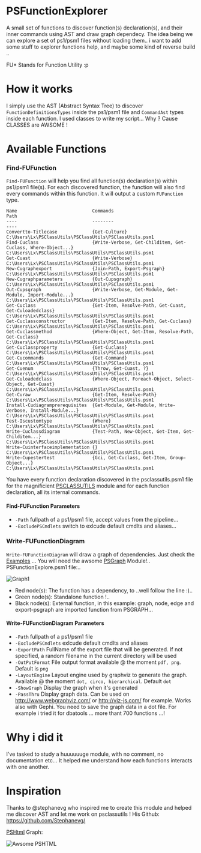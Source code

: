 # PSFunctionExplorer
A small set of functions to discover function(s) declaration(s), and their inner commands using AST and draw graph dependecy.
The idea being we can explore a set of ps1/psm1 files without loading them.. i want to add some stuff to explorer functions help, and maybe some kind of reverse build ..

FU* Stands for Function Utility :p

# How it works
I simply use the AST (Abstract Syntax Tree) to discover ```FunctionDefinitionsTypes``` inside the ps1/psm1 file and ```CommandAst``` types inside each function.
I used classes to write my script... Why ? Cause CLASSES are AWSOME !

# Available Functions
### Find-FUFunction
```Find-FUFunction``` will help you find all function(s) declaration(s) within ps1/psm1 file(s). For each discovered function, the function will also find every commands within this function. It will output a custom ```FUFunction``` type.

```PS >Find-FUFunction -Path ..\..\PSClassUtils\PSClassUtils\PSClassUtils.psm1
Name                            Commands                                                     Path
----                            --------                                                     ----
Convertto-Titlecase             {Get-Culture}                                                C:\Users\Lx\PSClassUtils\PSClassUtils\PSClassUtils.psm1
Find-Cuclass                    {Write-Verbose, Get-Childitem, Get-Cuclass, Where-Object...} C:\Users\Lx\PSClassUtils\PSClassUtils\PSClassUtils.psm1
Get-Cuast                       {Write-Verbose}                                              C:\Users\Lx\PSClassUtils\PSClassUtils\PSClassUtils.psm1
New-Cugraphexport               {Join-Path, Export-Psgraph}                                  C:\Users\Lx\PSClassUtils\PSClassUtils\PSClassUtils.psm1
New-Cugraphparameters           {Out-Cupsgraph}                                              C:\Users\Lx\PSClassUtils\PSClassUtils\PSClassUtils.psm1
Out-Cupsgraph                   {Write-Verbose, Get-Module, Get-Module, Import-Module...}    C:\Users\Lx\PSClassUtils\PSClassUtils\PSClassUtils.psm1
Get-Cuclass                     {Get-Item, Resolve-Path, Get-Cuast, Get-Culoadedclass}       C:\Users\Lx\PSClassUtils\PSClassUtils\PSClassUtils.psm1
Get-Cuclassconstructor          {Get-Item, Resolve-Path, Get-Cuclass}                        C:\Users\Lx\PSClassUtils\PSClassUtils\PSClassUtils.psm1
Get-Cuclassmethod               {Where-Object, Get-Item, Resolve-Path, Get-Cuclass}          C:\Users\Lx\PSClassUtils\PSClassUtils\PSClassUtils.psm1
Get-Cuclassproperty             {Get-Cuclass}                                                C:\Users\Lx\PSClassUtils\PSClassUtils\PSClassUtils.psm1
Get-Cucommands                  {Get-Command}                                                C:\Users\Lx\PSClassUtils\PSClassUtils\PSClassUtils.psm1
Get-Cuenum                      {Throw, Get-Cuast, ?}                                        C:\Users\Lx\PSClassUtils\PSClassUtils\PSClassUtils.psm1
Get-Culoadedclass               {Where-Object, Foreach-Object, Select-Object, Get-Cuast}     C:\Users\Lx\PSClassUtils\PSClassUtils\PSClassUtils.psm1
Get-Curaw                       {Get-Item, Resolve-Path}                                     C:\Users\Lx\PSClassUtils\PSClassUtils\PSClassUtils.psm1
Install-Cudiagramprerequisites  {Get-Module, Get-Module, Write-Verbose, Install-Module...}   C:\Users\Lx\PSClassUtils\PSClassUtils\PSClassUtils.psm1
Test-Iscustomtype               {Where}                                                      C:\Users\Lx\PSClassUtils\PSClassUtils\PSClassUtils.psm1
Write-Cuclassdiagram            {Test-Path, New-Object, Get-Item, Get-Childitem...}          C:\Users\Lx\PSClassUtils\PSClassUtils\PSClassUtils.psm1
Write-Cuinterfaceimplementation {}                                                           C:\Users\Lx\PSClassUtils\PSClassUtils\PSClassUtils.psm1
Write-Cupestertest              {Gci, Get-Cuclass, Get-Item, Group-Object...}                C:\Users\Lx\PSClassUtils\PSClassUtils\PSClassUtils.psm1

```
You have every function declaration discovered in the psclassutils.psm1 file for the magnificient [PSCLASSUTILS](https://github.com/stephanevg/Psclassutils) module and for each function declaration, all its internal commands.

#### Find-FUFunction Parameters
* ```-Path``` fullpath of a ps1/psm1 file, accept values from the pipeline...
* ```-ExcludePSCmdlets``` switch to exlcude default cmdlts and aliases...

### Write-FUFunctionDiagram
```Write-FUFunctionDiagram``` will draw a graph of dependencies. Just check the [Examples](./Example) ...
You will need the awsome [PSGraph](https://github.com/KevinMarquette/PSGraph) Module!..
PSFunctionExplore.psm1 file:..

![Graph1](https://github.com/LxLeChat/PSFunctionExplorer/blob/master/Example/module_psfunctionexplorer.png)

* Red node(s): The function has a dependency, to ..well follow the line :)..
* Green node(s): Standalone function !..
* Black node(s): External function, in this example: graph, node, edge and export-psgraph are imported function from PSGRAPH...

#### Write-FUFunctionDiagram Parameters
* ```-Path``` fullpath of a ps1/psm1 file
* ```-ExcludePSCmdlets``` exlcude default cmdlts and aliases
* ```-ExportPath``` FullName of the export file that will be generated. If not specified, a random filename in the current directory will be used
* ```-OutPutFormat``` File output format available @ the moment ```pdf, png```. Default is ```png```
* ```-LayoutEngine``` Layout engine used by graphviz to generate the graph. Available @ the moment ```dot, circo, hierarchical```. Default ```dot```
* ```-ShowGraph``` Display the graph when it's generated
* ```-PassThru``` Display graph data. Can be used on http://www.webgraphviz.com/ or http://viz-js.com/ for example. Works also with Gephi. You need to save the graph data in a dot file. For example i tried it for dbatools ... more thant 700 functions ...! 

# Why i did it
I've tasked to study a huuuuuuge module, with no comment, no documentation etc... It helped me understand how each functions interacts with one another.

# Inspiration
Thanks to @stephanevg who inspired me to create this module and helped me discover AST and let me work on psclassutils !
His Github: https://github.com/Stephanevg/

[PSHtml](https://github.com/stephanevg/PSHtml) Graph:

![Awsome PSHTML](https://github.com/LxLeChat/PSFunctionExplorer/blob/master/Example/module_pshtml2.png)
